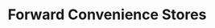 ---
title: "Forward Convenience Stores"
url: /sanford/forward-convenience-stores/
shop: Lebensmittel
---